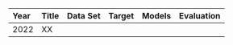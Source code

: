 Year    |Title  |Data Set|Target |Models|Evaluation|
|:------|:------|:-------|:------|:-----|:---------|
2022  |XX     |             |               |      |

